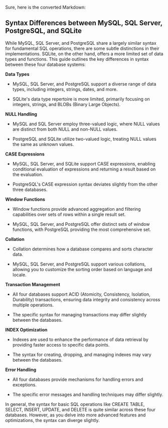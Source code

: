 Sure, here is the converted Markdown:

## Syntax Differences between MySQL, SQL Server, PostgreSQL, and SQLite

While MySQL, SQL Server, and PostgreSQL share a largely similar syntax for fundamental SQL operations, there are some subtle distinctions in their implementations. SQLite, on the other hand, offers a more limited set of data types and functions. This guide outlines the key differences in syntax between these four database systems:

**Data Types**

* MySQL, SQL Server, and PostgreSQL support a diverse range of data types, including integers, strings, dates, and more.

* SQLite's data type repertoire is more limited, primarily focusing on integers, strings, and BLOBs (Binary Large Objects).

**NULL Handling**

* MySQL and SQL Server employ three-valued logic, where NULL values are distinct from both NULL and non-NULL values.

* PostgreSQL and SQLite utilize two-valued logic, treating NULL values the same as unknown values.

**CASE Expressions**

* MySQL, SQL Server, and SQLite support CASE expressions, enabling conditional evaluation of expressions and returning a result based on the evaluation.

* PostgreSQL's CASE expression syntax deviates slightly from the other three databases.

**Window Functions**

* Window functions provide advanced aggregation and filtering capabilities over sets of rows within a single result set.

* MySQL, SQL Server, and PostgreSQL offer distinct sets of window functions, with PostgreSQL providing the most comprehensive set.

**Collation**

* Collation determines how a database compares and sorts character data.

* MySQL, SQL Server, and PostgreSQL support various collations, allowing you to customize the sorting order based on language and locale.

**Transaction Management**

* All four databases support ACID (Atomicity, Consistency, Isolation, Durability) transactions, ensuring data integrity and consistency across multiple operations.

* The specific syntax for managing transactions may differ slightly between the databases.

**INDEX Optimization**

* Indexes are used to enhance the performance of data retrieval by providing faster access to specific data points.

* The syntax for creating, dropping, and managing indexes may vary between the databases.

**Error Handling**

* All four databases provide mechanisms for handling errors and exceptions.

* The specific error messages and handling techniques may differ slightly.

In general, the syntax for basic SQL operations like CREATE TABLE, SELECT, INSERT, UPDATE, and DELETE is quite similar across these four databases. However, as you delve into more advanced features and optimizations, the syntax can diverge slightly.